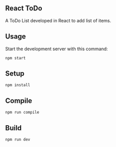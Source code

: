 React ToDo
---

A ToDo List developed in React to add list of items.


Usage
---

Start the development server with this command:

```
npm start
```



Setup
---

```
npm install
```



Compile
---

```
npm run compile
```


Build
---

```
npm run dev
```
